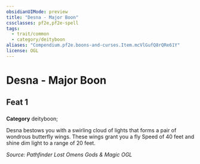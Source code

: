 ```yaml
---
obsidianUIMode: preview
title: "Desna - Major Boon"
cssclasses: pf2e,pf2e-spell
tags:
  - trait/common
  - category/deityboon
aliases: "Compendium.pf2e.boons-and-curses.Item.mcVlGufQ8rQRe61Y"
license: OGL
---
```

# Desna - Major Boon
## Feat 1
### 

**Category** deityboon; 




Desna bestows you with a swirling cloud of lights that forms a pair of wondrous butterfly wings. These wings grant you a fly Speed of 40 feet and shine dim light to a range of 20 feet.

*Source: Pathfinder Lost Omens Gods & Magic*
*OGL*